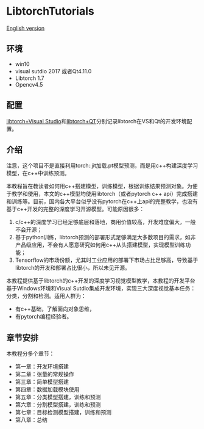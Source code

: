 # LibtorchTutorials
[English version](https://github.com/AllentDan/LibtorchTutorials/tree/master)
## 环境
- win10
- visual sutdio 2017 或者Qt4.11.0
- Libtorch 1.7
- Opencv4.5

## 配置
[libtorch+Visual Studio](https://allentdan.github.io/2020/12/16/pytorch%E9%83%A8%E7%BD%B2torchscript%E7%AF%87)和[libtorch+QT](https://allentdan.github.io/2021/01/21/QT%20Creator%20+%20Opencv4.x%20+%20Libtorch1.7%E9%85%8D%E7%BD%AE/#more)分别记录libtorch在VS和Qt的开发环境配置。

## 介绍
注意，这个项目不是直接利用torch::jit加载.pt模型预测，而是用c++构建深度学习模型，在c++中训练预测。

本教程旨在教读者如何用c++搭建模型，训练模型，根据训练结果预测对象。为便于教学和使用，本文的c++模型均使用libtorch（或者pytorch c++ api）完成搭建和训练等。目前，国内各大平台似乎没有pytorch在c++上api的完整教学，也没有基于c++开发的完整的深度学习开源模型。可能原因很多：

1. c/c++的深度学习已经足够底层和落地，商用价值较高，开发难度偏大，一般不会开源；
2. 基于python训练，libtorch预测的部署形式足够满足大多数项目的需求，如非产品级应用，不会有人愿意研究如何用c++从头搭建模型，实现模型训练功能；
3. Tensorflow的市场份额，尤其时工业应用的部署下市场占比足够高，导致基于libtorch的开发和部署占比很小，所以未见开源。

本教程提供基于libtorch的c++开发的深度学习视觉模型教学，本教程的开发平台基于Windows环境和Visual Sutdio集成开发环境，实现三大深度视觉基本任务：分类，分割和检测。适用人群为：
- 有c++基础，了解面向对象思维，
- 有pytorch编程经验者。

## 章节安排
本教程分多个章节：
- 第一章：开发环境搭建
- 第二章：张量的常规操作
- 第三章：简单模型搭建
- 第四章：数据加载模块使用
- 第五章：分类模型搭建，训练和预测
- 第六章：分割模型搭建，训练和预测
- 第七章：目标检测模型搭建，训练和预测
- 第八章：总结
